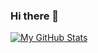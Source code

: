 ### Hi there 👋

<!--
**dciborow/dciborow** is a ✨ _special_ ✨ repository because its `README.md` (this file) appears on your GitHub profile.

Here are some ideas to get you started:

- 🔭 I’m currently working on Azure Gaming.
- 💬 Ask me about ...
- ⚡ Fun fact: ...
-->

[![My GitHub Stats](https://github-readme-stats.vercel.app/api/?username=dciborow&count_private=true&theme=tokyonight&showicons=true)]()
